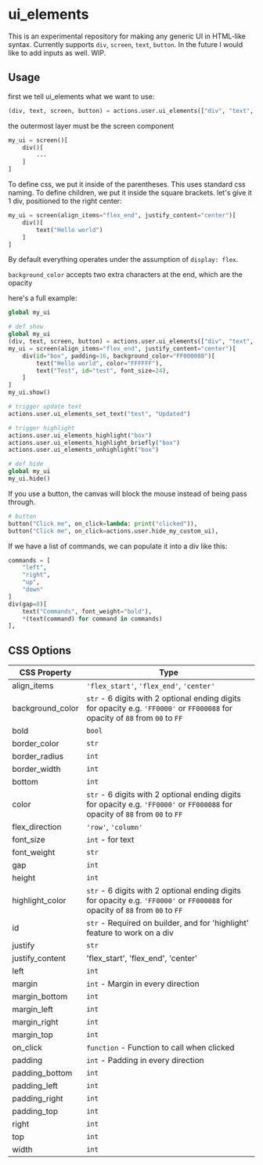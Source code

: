 # ui_elements

This is an experimental repository for making any generic UI in HTML-like syntax. Currently supports `div`, `screen`, `text`, `button`. In the future I would like to add inputs as well. WIP.

## Usage

first we tell ui_elements what we want to use:
```py
(div, text, screen, button) = actions.user.ui_elements(["div", "text", "screen", "button"])
```

the outermost layer must be the screen component
```py
my_ui = screen()[
    div()[
        ...
    ]
]
```

To define css, we put it inside of the parentheses. This uses standard css naming. To define children, we put it inside the square brackets. let's give it 1 div, positioned to the right center:
```py
my_ui = screen(align_items="flex_end", justify_content="center")[
    div()[
        text("Hello world")
    ]
]
```

By default everything operates under the assumption of `display: flex`.

`background_color` accepts two extra characters at the end, which are the opacity

here's a full example:


```py
global my_ui

# def show
global my_ui
(div, text, screen, button) = actions.user.ui_elements(["div", "text", "screen", "button"])
my_ui = screen(align_items="flex_end", justify_content="center")[
    div(id="box", padding=16, background_color="FF000088")[
        text("Hello world", color="FFFFFF"),
        text("Test", id="test", font_size=24),
    ]
]
my_ui.show()

# trigger update text
actions.user.ui_elements_set_text("test", "Updated")

# trigger highlight
actions.user.ui_elements_highlight("box")
actions.user.ui_elements_highlight_briefly("box")
actions.user.ui_elements_unhighlight("box")

# def hide
global my_ui
my_ui.hide()
```

If you use a button, the canvas will block the mouse instead of being pass through.
```py
# button
button("Click me", on_click=lambda: print("clicked")),
button("Click me", on_click=actions.user.hide_my_custom_ui),
```

If we have a list of commands, we can populate it into a div like this:
```py
commands = [
    "left",
    "right",
    "up",
    "down"
]
div(gap=8)[
    text("Commands", font_weight="bold"),
    *(text(command) for command in commands)
],
```

## CSS Options

| CSS Property | Type |
| -- | -- |
| align_items | `'flex_start'`, `'flex_end'`, `'center'` |
| background_color | `str` - 6 digits with 2 optional ending digits for opacity e.g. `'FF0000'` or `FF000088` for opacity of `88` from `00` to `FF` |
| bold | `bool` |
| border_color | `str` |
| border_radius | `int` |
| border_width | `int` |
| bottom | `int` |
| color | `str` - 6 digits with 2 optional ending digits for opacity e.g. `'FF0000'` or `FF000088` for opacity of `88` from `00` to `FF` |
| flex_direction | `'row'`, `'column'` |
| font_size | `int` - for text |
| font_weight | `str` |
| gap | `int` |
| height | `int` |
| highlight_color | `str` - 6 digits with 2 optional ending digits for opacity e.g. `'FF0000'` or `FF000088` for opacity of `88` from `00` to `FF` |
| id | `str` - Required on builder, and for 'highlight' feature to work on a div |
| justify | `str` |
| justify_content | 'flex_start', 'flex_end', 'center' |
| left | `int` |
| margin | `int` - Margin in every direction |
| margin_bottom | `int` |
| margin_left | `int` |
| margin_right | `int` |
| margin_top | `int` |
| on_click | `function` - Function to call when clicked |
| padding | `int` - Padding in every direction |
| padding_bottom | `int` |
| padding_left | `int` |
| padding_right | `int` |
| padding_top | `int` |
| right | `int` |
| top | `int` |
| width | `int` |